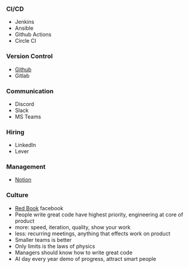 ### CI/CD
- Jenkins
- Ansible
- Github Actions
- Circle CI

### Version Control
- [Github]()
- Gitlab

### Communication
- Discord
- Slack
- MS Teams

### Hiring
- LinkedIn
- Lever

### Management
- [Notion](https://www.notion.so/)

### Culture
- [Red Book](https://twitter.com/amasad/status/1586758290641285120) facebook
- People write great code have highest priority, engineering at core of product
- more: speed, iteration, quality, show your work
- less: recurring meetings, anything that effects work on product
- Smaller teams is better
- Only limits is the laws of physics
- Managers should know how to write great code
- AI day every year demo of progress, attract smart people
